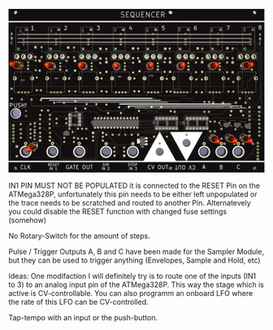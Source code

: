 ![Sequencer](https://raw.githubusercontent.com/Fihdi/Eurorack/main/CV_Trigger_Sequencer/DrumSequencer/SEQ-Front.png)

IN1 PIN MUST NOT BE POPULATED it is connected to the RESET Pin on the ATMega328P, unfortunately this pin needs to be either left unpopulated or the trace needs to be scratched and routed to another Pin. Alternatevely you could disable the RESET function with changed fuse settings (somehow)

No Rotary-Switch for the amount of steps.

Pulse / Trigger Outputs A, B and C have been made for the Sampler Module, but they can be used to trigger anything (Envelopes, Sample and Hold, etc)

Ideas:
One modifaction I will definitely try is to route one of the inputs (IN1 to 3) to an analog input pin of the ATMega328P. This way the stage which is active is CV-controllable. You can also programm an onboard LFO where the rate of this LFO can be CV-controlled.

Tap-tempo with an input or the push-button.
